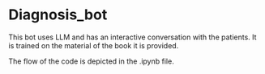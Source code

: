 # Diagnosis_bot
This bot uses LLM and has an interactive conversation with the patients. It is trained on the material of the book it is provided.

The flow of the code is depicted in the .ipynb file. 
